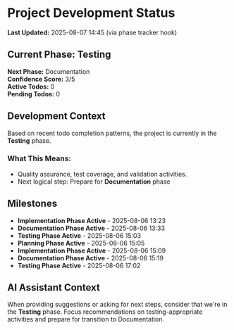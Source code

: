 # Project Development Status

**Last Updated:** 2025-08-07 14:45 (via phase tracker hook)

## Current Phase: Testing

**Next Phase:** Documentation  
**Confidence Score:** 3/5  
**Active Todos:** 0  
**Pending Todos:** 0

## Development Context

Based on recent todo completion patterns, the project is currently in the **Testing** phase.

### What This Means:

- Quality assurance, test coverage, and validation activities.
- Next logical step: Prepare for **Documentation** phase

## Milestones

- **Implementation Phase Active** - 2025-08-06 13:23
- **Documentation Phase Active** - 2025-08-06 13:33
- **Testing Phase Active** - 2025-08-06 15:03
- **Planning Phase Active** - 2025-08-06 15:05
- **Implementation Phase Active** - 2025-08-06 15:09
- **Documentation Phase Active** - 2025-08-06 15:19
- **Testing Phase Active** - 2025-08-06 17:02

## AI Assistant Context

When providing suggestions or asking for next steps, consider that we're in the **Testing** phase.
Focus recommendations on testing-appropriate activities and prepare for transition to Documentation.
